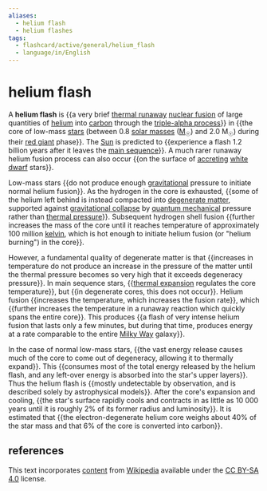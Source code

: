 ```yaml
---
aliases:
  - helium flash
  - helium flashes
tags:
  - flashcard/active/general/helium_flash
  - language/in/English
---
```


# helium flash

A __helium flash__ is {{a very brief [thermal runaway](thermal%20runaway.md) [nuclear fusion](nuclear%20fusion.md) of large quantities of [helium](helium.md) into [carbon](carbon.md) through the [triple-alpha process](triple-alpha%20process.md)}} in {{the core of low-mass [stars](star.md) (between 0.8 [solar masses](solar%20mass.md) ([M<sub>☉</sub>](solar%20mass.md)) and 2.0 M<sub>☉</sub>) during their [red giant](red%20giant.md) phase}}. The [Sun](Sun.md) is predicted to {{experience a flash 1.2 billion years after it leaves the [main sequence](main%20sequence.md)}}. A much rarer runaway helium fusion process can also occur {{on the surface of [accreting](accretion%20(astrophysics).md) [white dwarf](white%20dwarf.md) stars}}. <!--SR:!2024-10-04,46,294!2024-09-03,16,210!2024-10-11,52,290!2024-09-17,34,270-->

Low-mass stars {{do not produce enough [gravitational](gravity.md) pressure to initiate normal helium fusion}}. As the hydrogen in the core is exhausted, {{some of the helium left behind is instead compacted into [degenerate matter](degenerate%20matter.md), supported against [gravitational collapse](gravitational%20collapse.md) by [quantum mechanical](quantum%20mechanics.md) pressure rather than [thermal pressure](ideal%20gas%20law.md)}}. Subsequent hydrogen shell fusion {{further increases the mass of the core until it reaches temperature of approximately 100 million [kelvin](Kelvin.md), which is hot enough to initiate helium fusion (or "helium burning") in the core}}. <!--SR:!2024-09-27,40,294!2024-09-25,32,254!2024-09-20,29,234-->

However, a fundamental quality of degenerate matter is that {{increases in temperature do not produce an increase in the pressure of the matter until the thermal pressure becomes so very high that it exceeds degeneracy pressure}}. In main sequence stars, {{[thermal expansion](hydrostatic%20equilibrium.md) regulates the core temperature}}, but {{in degenerate cores, this does not occur}}. Helium fusion {{increases the temperature, which increases the fusion rate}}, which {{further increases the temperature in a runaway reaction which quickly spans the entire core}}. This produces {{a flash of very intense helium fusion that lasts only a few minutes, but during that time, produces energy at a rate comparable to the entire [Milky Way](Milky%20Way.md) galaxy}}. <!--SR:!2024-10-25,66,314!2024-10-06,51,310!2024-10-13,57,310!2024-10-01,43,290!2024-10-01,44,294!2024-09-03,22,270-->

In the case of normal low-mass stars, {{the vast energy release causes much of the core to come out of degeneracy, allowing it to thermally expand}}. This {{consumes most of the total energy released by the helium flash, and any left-over energy is absorbed into the star's upper layers}}. Thus the helium flash is {{mostly undetectable by observation, and is described solely by astrophysical models}}. After the core's expansion and cooling, {{the star's surface rapidly cools and contracts in as little as 10&nbsp;000 years until it is roughly 2% of its former radius and luminosity}}. It is estimated that {{the electron-degenerate helium core weighs about 40% of the star mass and that 6% of the core is converted into carbon}}. <!--SR:!2024-10-22,65,314!2024-09-02,21,270!2024-10-03,45,294!2024-10-01,36,254!2024-08-30,14,230-->

## references

This text incorporates [content](https://en.wikipedia.org/wiki/helium_flash) from [Wikipedia](Wikipedia.md) available under the [CC BY-SA 4.0](https://creativecommons.org/licenses/by-sa/4.0/) license.
